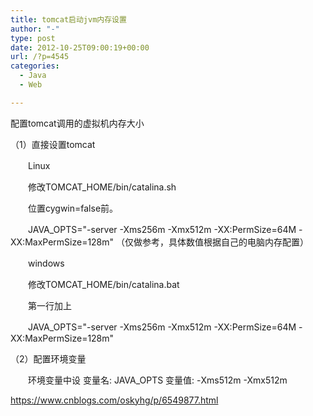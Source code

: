 ```yaml
---
title: tomcat启动jvm内存设置
author: "-"
type: post
date: 2012-10-25T09:00:19+00:00
url: /?p=4545
categories:
  - Java
  - Web

---
```

配置tomcat调用的虚拟机内存大小

（1）直接设置tomcat

　　Linux

　　修改TOMCAT_HOME/bin/catalina.sh
  
　　位置cygwin=false前。
  
　　JAVA_OPTS="-server -Xms256m -Xmx512m -XX:PermSize=64M -XX:MaxPermSize=128m" （仅做参考，具体数值根据自己的电脑内存配置）

　　windows

　　修改TOMCAT_HOME/bin/catalina.bat
  
　　第一行加上
  
　　JAVA_OPTS="-server -Xms256m -Xmx512m -XX:PermSize=64M -XX:MaxPermSize=128m"

（2）配置环境变量

　　环境变量中设 变量名: JAVA_OPTS 变量值: -Xms512m -Xmx512m

https://www.cnblogs.com/oskyhg/p/6549877.html